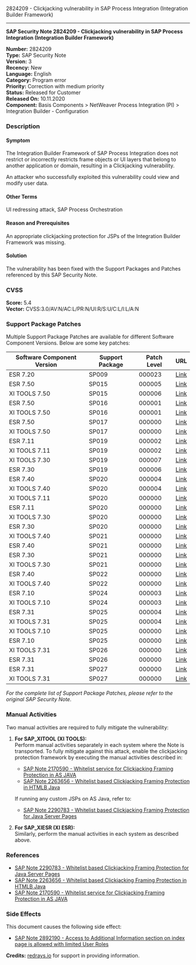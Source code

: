 2824209 - Clickjacking vulnerability in SAP Process Integration (Integration Builder Framework)

---

**SAP Security Note 2824209 - Clickjacking vulnerability in SAP Process Integration (Integration Builder Framework)**

**Number:** 2824209  
**Type:** SAP Security Note  
**Version:** 3  
**Recency:** New  
**Language:** English  
**Category:** Program error  
**Priority:** Correction with medium priority  
**Status:** Released for Customer  
**Released On:** 10.11.2020  
**Component:** Basis Components > NetWeaver Process Integration (PI) > Integration Builder - Configuration

### Description

#### Symptom

The Integration Builder Framework of SAP Process Integration does not restrict or incorrectly restricts frame objects or UI layers that belong to another application or domain, resulting in a Clickjacking vulnerability.

An attacker who successfully exploited this vulnerability could view and modify user data.

#### Other Terms

UI redressing attack, SAP Process Orchestration

#### Reason and Prerequisites

An appropriate clickjacking protection for JSPs of the Integration Builder Framework was missing.

#### Solution

The vulnerability has been fixed with the Support Packages and Patches referenced by this SAP Security Note.

### CVSS

**Score:** 5.4  
**Vector:** CVSS:3.0/AV:N/AC:L/PR:N/UI:R/S:U/C:L/I:L/A:N

### Support Package Patches

Multiple Support Package Patches are available for different Software Component Versions. Below are some key patches:

| Software Component Version | Support Package | Patch Level | URL |
|----------------------------|-----------------|-------------|-----|
| ESR 7.20                   | SP009           | 000023      | [Link](https://userapps.support.sap.com/sap/support/swdc/notes?cvnr=01200615320200013139&support_package=SP009&patch_level=000023) |
| ESR 7.50                   | SP015           | 000005      | [Link](https://userapps.support.sap.com/sap/support/swdc/notes?cvnr=73554900100200001567&support_package=SP015&patch_level=000005) |
| XI TOOLS 7.50              | SP015           | 000006      | [Link](https://userapps.support.sap.com/sap/support/swdc/notes?cvnr=73554900100200001666&support_package=SP015&patch_level=000006) |
| ESR 7.50                   | SP016           | 000001      | [Link](https://userapps.support.sap.com/sap/support/swdc/notes?cvnr=73554900100200001567&support_package=SP016&patch_level=000001) |
| XI TOOLS 7.50              | SP016           | 000001      | [Link](https://userapps.support.sap.com/sap/support/swdc/notes?cvnr=73554900100200001666&support_package=SP016&patch_level=000001) |
| ESR 7.50                   | SP017           | 000000      | [Link](https://userapps.support.sap.com/sap/support/swdc/notes?cvnr=73554900100200001567&support_package=SP017&patch_level=000000) |
| XI TOOLS 7.50              | SP017           | 000000      | [Link](https://userapps.support.sap.com/sap/support/swdc/notes?cvnr=73554900100200001666&support_package=SP017&patch_level=000000) |
| ESR 7.11                   | SP019           | 000002      | [Link](https://userapps.support.sap.com/sap/support/swdc/notes?cvnr=01200314690200006990&support_package=SP019&patch_level=000002) |
| XI TOOLS 7.11              | SP019           | 000002      | [Link](https://userapps.support.sap.com/sap/support/swdc/notes?cvnr=01200314690200006992&support_package=SP019&patch_level=000002) |
| XI TOOLS 7.30              | SP019           | 000007      | [Link](https://userapps.support.sap.com/sap/support/swdc/notes?cvnr=01200615320200015138&support_package=SP019&patch_level=000007) |
| ESR 7.30                   | SP019           | 000006      | [Link](https://userapps.support.sap.com/sap/support/swdc/notes?cvnr=01200615320200015135&support_package=SP019&patch_level=000006) |
| ESR 7.40                   | SP020           | 000004      | [Link](https://userapps.support.sap.com/sap/support/swdc/notes?cvnr=67838200100200019736&support_package=SP020&patch_level=000004) |
| XI TOOLS 7.40              | SP020           | 000004      | [Link](https://userapps.support.sap.com/sap/support/swdc/notes?cvnr=67838200100200019735&support_package=SP020&patch_level=000004) |
| XI TOOLS 7.11              | SP020           | 000000      | [Link](https://userapps.support.sap.com/sap/support/swdc/notes?cvnr=01200314690200006992&support_package=SP020&patch_level=000000) |
| ESR 7.11                   | SP020           | 000000      | [Link](https://userapps.support.sap.com/sap/support/swdc/notes?cvnr=01200314690200006990&support_package=SP020&patch_level=000000) |
| XI TOOLS 7.30              | SP020           | 000000      | [Link](https://userapps.support.sap.com/sap/support/swdc/notes?cvnr=01200615320200015138&support_package=SP020&patch_level=000000) |
| ESR 7.30                   | SP020           | 000000      | [Link](https://userapps.support.sap.com/sap/support/swdc/notes?cvnr=01200615320200015135&support_package=SP020&patch_level=000000) |
| XI TOOLS 7.40              | SP021           | 000000      | [Link](https://userapps.support.sap.com/sap/support/swdc/notes?cvnr=67838200100200019735&support_package=SP021&patch_level=000000) |
| ESR 7.40                   | SP021           | 000000      | [Link](https://userapps.support.sap.com/sap/support/swdc/notes?cvnr=67838200100200019736&support_package=SP021&patch_level=000000) |
| ESR 7.30                   | SP021           | 000000      | [Link](https://userapps.support.sap.com/sap/support/swdc/notes?cvnr=01200615320200015135&support_package=SP021&patch_level=000000) |
| XI TOOLS 7.30              | SP021           | 000000      | [Link](https://userapps.support.sap.com/sap/support/swdc/notes?cvnr=01200615320200015138&support_package=SP021&patch_level=000000) |
| ESR 7.40                   | SP022           | 000000      | [Link](https://userapps.support.sap.com/sap/support/swdc/notes?cvnr=67838200100200019736&support_package=SP022&patch_level=000000) |
| XI TOOLS 7.40              | SP022           | 000000      | [Link](https://userapps.support.sap.com/sap/support/swdc/notes?cvnr=67838200100200019735&support_package=SP022&patch_level=000000) |
| ESR 7.10                   | SP024           | 000003      | [Link](https://userapps.support.sap.com/sap/support/swdc/notes?cvnr=01200314690200006458&support_package=SP024&patch_level=000003) |
| XI TOOLS 7.10              | SP024           | 000003      | [Link](https://userapps.support.sap.com/sap/support/swdc/notes?cvnr=01200314690200005213&support_package=SP024&patch_level=000003) |
| ESR 7.31                   | SP025           | 000004      | [Link](https://userapps.support.sap.com/sap/support/swdc/notes?cvnr=01200615320200017831&support_package=SP025&patch_level=000004) |
| XI TOOLS 7.31              | SP025           | 000004      | [Link](https://userapps.support.sap.com/sap/support/swdc/notes?cvnr=01200615320200017830&support_package=SP025&patch_level=000004) |
| XI TOOLS 7.10              | SP025           | 000000      | [Link](https://userapps.support.sap.com/sap/support/swdc/notes?cvnr=01200314690200005213&support_package=SP025&patch_level=000000) |
| ESR 7.10                   | SP025           | 000000      | [Link](https://userapps.support.sap.com/sap/support/swdc/notes?cvnr=01200314690200006458&support_package=SP025&patch_level=000000) |
| XI TOOLS 7.31              | SP026           | 000000      | [Link](https://userapps.support.sap.com/sap/support/swdc/notes?cvnr=01200615320200017830&support_package=SP026&patch_level=000000) |
| ESR 7.31                   | SP026           | 000000      | [Link](https://userapps.support.sap.com/sap/support/swdc/notes?cvnr=01200615320200017831&support_package=SP026&patch_level=000000) |
| ESR 7.31                   | SP027           | 000000      | [Link](https://userapps.support.sap.com/sap/support/swdc/notes?cvnr=01200615320200017831&support_package=SP027&patch_level=000000) |
| XI TOOLS 7.31              | SP027           | 000000      | [Link](https://userapps.support.sap.com/sap/support/swdc/notes?cvnr=01200615320200017830&support_package=SP027&patch_level=000000) |

*For the complete list of Support Package Patches, please refer to the original SAP Security Note.*

### Manual Activities

Two manual activities are required to fully mitigate the vulnerability:

1. **For SAP_XITOOL (XI TOOLS):**  
   Perform manual activities separately in each system where the Note is transported. To fully mitigate against this attack, enable the clickjacking protection framework by executing the manual activities described in:
   - [SAP Note 2170590 - Whitelist service for Clickjacking Framing Protection in AS JAVA](https://me.sap.com/notes/0002170590)
   - [SAP Note 2263656 - Whitelist based Clickjacking Framing Protection in HTMLB Java](https://me.sap.com/notes/0002263656)

   If running any custom JSPs on AS Java, refer to:
   - [SAP Note 2290783 - Whitelist based Clickjacking Framing Protection for Java Server Pages](https://me.sap.com/notes/0002290783)

2. **For SAP_XIESR (XI ESR):**  
   Similarly, perform the manual activities in each system as described above.

### References

- [SAP Note 2290783 - Whitelist based Clickjacking Framing Protection for Java Server Pages](https://me.sap.com/notes/0002290783)
- [SAP Note 2263656 - Whitelist based Clickjacking Framing Protection in HTMLB Java](https://me.sap.com/notes/0002263656)
- [SAP Note 2170590 - Whitelist service for Clickjacking Framing Protection in AS JAVA](https://me.sap.com/notes/0002170590)

### Side Effects

This document causes the following side effect:

- [SAP Note 2892190 - Access to Additional Information section on index page is allowed with limited User Roles](https://me.sap.com/notes/0002892190)

**Credits:** [redrays.io](https://redrays.io) for support in providing information.